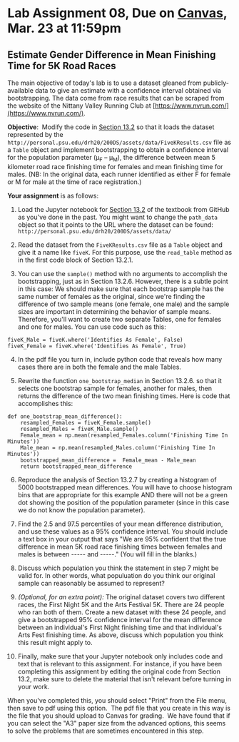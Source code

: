 # Lab Assignment 08, Due on [Canvas](https://psu.instructure.com/courses/2174978/assignments/13876089), Mar. 23 at 11:59pm
## Estimate Gender Difference in Mean Finishing Time for 5K Road Races

The main objective of today's lab is to use a dataset gleaned from publicly-available data to give an estimate with a confidence interval obtained via bootstrapping.
The data come from race results that can be scraped from the website of the Nittany Valley Running Club at [https://www.nvrun.com/](https://www.nvrun.com/).

**Objective**:  Modify the code in [Section 13.2](https://inferentialthinking.com/chapters/13/2/Bootstrap.html)
so that it loads the dataset represented by the `http://personal.psu.edu/drh20/200DS/assets/data/FiveKResults.csv` 
file as a `Table` object and implement bootstrapping to obtain a confidence interval for the
population parameter (&mu;<sub>F</sub> – &mu;<sub>M</sub>), the difference between mean 5 kilometer road race finishing time for females and mean finishing time for males.
(NB:  In the original data, each runner identified as either F for female or M for male at the time of race registration.)

**Your assignment** is as follows:

1. Load the Jupyter notebook for [Section 13.2](https://inferentialthinking.com/chapters/13/2/Bootstrap.html) of the textbook from GitHub as you've done in the past. You might want to change the `path_data` object so that it points to the URL where the dataset can be found:  `http://personal.psu.edu/drh20/200DS/assets/data/`

2. Read the dataset from the `FiveKResults.csv` file as a `Table` object and give it a name like `fiveK`.  For this purpose, use the `read_table` method as in the first code block of Section 13.2.1.

3. You can use the `sample()` method with no arguments to accomplish the bootstrapping, just as in Section 13.2.6.  However, there is a subtle point in this case:  We should make sure that each bootstrap sample has the same number of females as the original, since we're finding the difference of two sample means (one female, one male) and the sample sizes are important in determining the behavior of sample means.  Therefore, you'll want to create two separate Tables, one for females and one for males.  You can use code such as this:
```
fiveK_Male = fiveK.where('Identifies As Female', False)
fiveK_Female = fiveK.where('Identifies As Female', True)
```

4. In the pdf file you turn in, include python code that reveals how many cases there are in both the female and the male Tables.

5. Rewrite the function `one_bootstrap_median` in Section 13.2.6. so that it selects one bootstrap sample for females, another for males, then returns the difference of the two mean finishing times.  Here is code that accomplishes this:
```
def one_bootstrap_mean_difference():
    resampled_Females = fiveK_Female.sample()
    resampled_Males = fiveK_Male.sample()
    Female_mean = np.mean(resampled_Females.column('Finishing Time In Minutes'))
    Male_mean = np.mean(resampled_Males.column('Finishing Time In Minutes'))
    bootstrapped_mean_difference =  Female_mean - Male_mean
    return bootstrapped_mean_difference
 ```

6. Reproduce the analysis of Section 13.2.7 by creating a histogram of 5000 bootstrapped mean differences.  You will have to choose histogram bins that are appropriate for this example AND there will not be a green dot showing the position of the population parameter (since in this case we do not know the population parameter).

7. Find the 2.5 and 97.5 percentiles of your mean difference distribution, and use these values as a 95% confidence interval.  You should include a text box in your output that says "We are 95% confident that the true difference in mean 5K road race finishing times between females and males is between ----- and -----." (You will fill in the blanks.)

8. Discuss which population you think the statement in step 7 might be valid for.  In other words, what populuation do you think our original sample can reasonably be assumed to represent?

9. _(Optional, for an extra point):_ The original dataset covers two different races, the First Night 5K and the Arts Festival 5K.  There are 24 people who ran both of them.  Create a new dataset with these 24 people, and give a bootstrapped 95% confidence interval for the mean difference between an individual's First Night finishing time and that individual's Arts Fest finishing time.  As above, discuss which population you think this result might apply to.

10.  Finally, make sure that your Jupyter notebook only includes code and text that is relevant to this assignment.  For instance, if you have been completing this assignment by editing the original code from Section 13.2, make sure to delete the material that isn't relevant before turning in your work.

When you've completed this, you should select "Print" from the File menu, then save to pdf using this option.  The pdf file that you create in this way is the file that you should upload to Canvas for grading.  We have found that if you can select the "A3" paper size from the advanced options, this seems to solve the problems that are sometimes encountered in this step.


